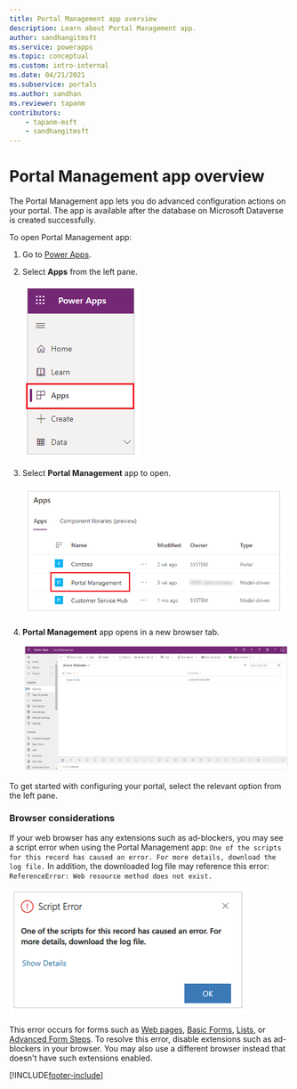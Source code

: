 ```yaml
---
title: Portal Management app overview
description: Learn about Portal Management app.
author: sandhangitmsft
ms.service: powerapps
ms.topic: conceptual
ms.custom: intro-internal
ms.date: 04/21/2021
ms.subservice: portals
ms.author: sandhan
ms.reviewer: tapanm
contributors:
    - tapanm-msft
    - sandhangitmsft
---
```


# Portal Management app overview

The Portal Management app lets you do advanced configuration actions on your portal. The app is available after the database on Microsoft Dataverse is created successfully.

To open Portal Management app:

1. Go to [Power Apps](https://make.powerapps.com).

1. Select **Apps** from the left pane.

    ![Select Apps.](media/configure-portal/studio-apps.png "Select Apps") 

1. Select **Portal Management** app to open.

    ![Select Portal Management app.](media/configure-portal/portal-management-app.png "Select Portal Management app")

1. **Portal Management** app opens in a new browser tab.

    ![Portal Management app opened.](media/configure-portal/portal-management-app-open.png "Portal Management app opened")

To get started with configuring your portal, select the relevant option from the left pane.

### Browser considerations

If your web browser has any extensions such as ad-blockers, you may see a script error when using the Portal Management app: `One of the scripts for this record has caused an error. For more details, download the log file.` In addition, the downloaded log file may reference this error: `ReferenceError: Web resource method does not exist.` 

![Script error.](media/configure-portal/script-error.png "Script error") 

This error occurs for forms such as [Web pages](web-page.md), [Basic Forms](entity-forms.md), [Lists](entity-lists.md), or [Advanced Form Steps](web-form-steps.md). To resolve this error, disable extensions such as ad-blockers in your browser. You may also use a different browser instead that doesn't have such extensions enabled.


[!INCLUDE[footer-include](../../../includes/footer-banner.md)]